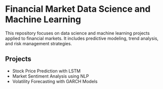# Financial Market Data Science and Machine Learning
This repository focuses on data science and machine learning projects applied to financial markets. It includes predictive modeling, trend analysis, and risk management strategies.

## Projects
- Stock Price Prediction with LSTM
- Market Sentiment Analysis using NLP
- Volatility Forecasting with GARCH Models

